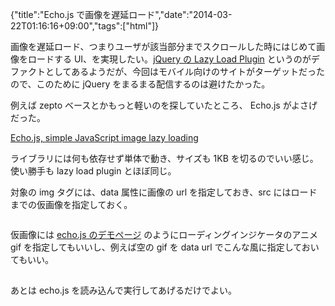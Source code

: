 {"title":"Echo.js で画像を遅延ロード","date":"2014-03-22T01:16:16+09:00","tags":["html"]}

画像を遅延ロード、つまりユーザが該当部分までスクロールした時にはじめて画像をロードする UI、を実現したい。[jQuery の Lazy Load Plugin](http://www.appelsiini.net/projects/lazyload) というのがデファクトとしてあるようだが、今回はモバイル向けのサイトがターゲットだったので、このために jQuery をまるまる配信するのは避けたかった。

例えば zepto ベースとかもっと軽いのを探していたところ、 Echo.js がよさげだった。

[Echo.js, simple JavaScript image lazy loading](http://toddmotto.com/echo-js-simple-javascript-image-lazy-loading/)

ライブラリには何も依存せず単体で動き、サイズも 1KB を切るのでいい感じ。使い勝手も lazy load plugin とほぼ同じ。

対象の img タグには、data 属性に画像の url を指定しておき、src にはロードまでの仮画像を指定しておく。

<pre><code data-language="html"><img src="img/blank.gif" alt="" data-echo="img/album-1.jpg"></code></pre>

仮画像には [echo.js のデモページ](http://toddmotto.com/labs/echo/) のようにローディングインジケータのアニメ gif を指定してもいいし、例えば空の gif を data url でこんな風に指定しておいてもいい。

<pre><code data-language="html"><img src="data:image/gif;base64,R0lGODlhAQABAAAAACH5BAEKAAEALAAAAAABAAEAAAICTAEAOw==" data-echo="img/album-1.jpg"/></code></pre>

あとは echo.js を読み込んで実行してあげるだけでよい。

<pre><code data-language="html"><script src="echo.js"></script>
<script>
Echo.init();
</script></code></pre>

